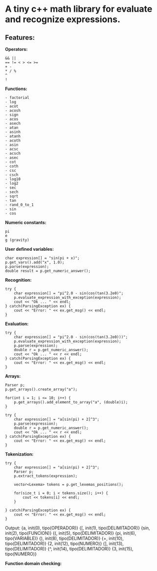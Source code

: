 A tiny c++ math library for evaluate and recognize expressions.
===============

**Features:**
--------------

**Operators:**

    && ||
    == != < > <= >=
    + -
    * / %
    ^
    !

**Functions:**

    - factorial
    - log
    - acot
    - acosh
    - sign
    - acos
    - asech
    - atan
    - asinh
    - atanh
    - acoth
    - asin
    - acsc
    - acsch
    - asec
    - cot
    - coth
    - csc
    - csch
    - log10
    - log2
    - sec
    - sech
    - sqrt
    - tan
    - rand_0_to_1
    - sin
    - cos

**Numeric constants:**

    pi
    e
    g (gravity)

**User defined variables:**

    char expression[] = "sin(pi + x)";        
    p.get_vars().add("x", 1.0);
    p.parse(expression);
    double result = p.get_numeric_answer();

**Recognition:**

    try {
        char expression[] = "pi^2.0 - sin(cos(tan(3.2e0)";
        p.evaluate_expression_with_exception(expression);
        cout << "Ok ... " << endl;
    } catch(ParsingException ex) {
        cout << "Error: " << ex.get_msg() << endl;
    }

**Evaluation:**

    try {
        char expression[] = "pi^2.0 - sin(cos(tan(3.2e0)))";
        p.evaluate_expression_with_exception(expression);
        p.parse(expression);
        double r = p.get_numeric_answer();
        cout << "Ok ... " << r << endl;
    } catch(ParsingException ex) {
        cout << "Error: " << ex.get_msg() << endl;
    }

**Arrays:**

    Parser p;
    p.get_arrays().create_array("a");
    
    for(int i = 1; i <= 10; i++) {
        p.get_arrays().add_element_to_array("a", (double)i);
    }

    try {
        char expression[] = "a[sin(pi) + 2]^3";
        p.parse(expression);
        double r = p.get_numeric_answer();
        cout << "Ok ... " << r << endl;
    } catch(ParsingException ex) {
        cout << "Error: " << ex.get_msg() << endl;
    }


**Tokenization:**

    try {
        char expression[] = "a[sin(pi) + 2]^3";
        Parser p;
        p.extract_tokens(expression);

        vector<Lexema> tokens = p.get_lexemas_positions();

        for(size_t i = 0; i < tokens.size(); i++) {
            cout << tokens[i] << endl;
        }

    } catch(ParsingException ex) {
        cout << "Error: " << ex.get_msg() << endl;
    }

Output:
    {a, init(0), tipo(OPERADOR)}
    {[, init(1), tipo(DELIMITADOR)}
    {sin, init(2), tipo(FUNCION)}
    {(, init(5), tipo(DELIMITADOR)}
    {pi, init(6), tipo(VARIABLE)}
    {), init(8), tipo(DELIMITADOR)}
    {+, init(10), tipo(DELIMITADOR)}
    {2, init(12), tipo(NUMERO)}
    {], init(13), tipo(DELIMITADOR)}
    {^, init(14), tipo(DELIMITADOR)}
    {3, init(15), tipo(NUMERO)}

**Function domain checking:**

